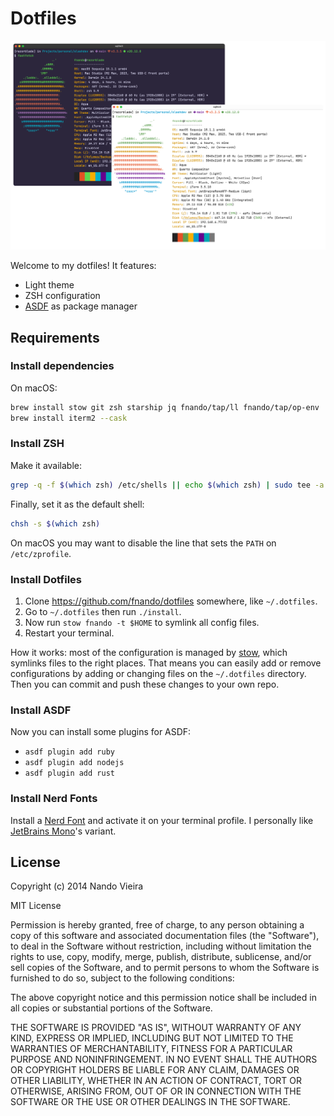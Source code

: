 # Dotfiles

![Screenshot of my terminal](https://github.com/fnando/dotfiles/blob/main/terminal.png)

Welcome to my dotfiles! It features:

- Light theme
- ZSH configuration
- [ASDF](https://github.com/asdf-vm/asdf) as package manager

## Requirements

### Install dependencies

On macOS:

```bash
brew install stow git zsh starship jq fnando/tap/ll fnando/tap/op-env
brew install iterm2 --cask
```

### Install ZSH

Make it available:

```bash
grep -q -f $(which zsh) /etc/shells || echo $(which zsh) | sudo tee -a /etc/shells
```

Finally, set it as the default shell:

```bash
chsh -s $(which zsh)
```

On macOS you may want to disable the line that sets the `PATH` on
`/etc/zprofile`.

### Install Dotfiles

1. Clone https://github.com/fnando/dotfiles somewhere, like `~/.dotfiles`.
2. Go to `~/.dotfiles` then run `./install`.
3. Now run `stow fnando -t $HOME` to symlink all config files.
4. Restart your terminal.

How it works: most of the configuration is managed by
[stow](https://www.gnu.org/software/stow/), which symlinks files to the right
places. That means you can easily add or remove configurations by adding or
changing files on the `~/.dotfiles` directory. Then you can commit and push
these changes to your own repo.

### Install ASDF

Now you can install some plugins for ASDF:

- `asdf plugin add ruby`
- `asdf plugin add nodejs`
- `asdf plugin add rust`

### Install Nerd Fonts

Install a [Nerd Font](https://github.com/ryanoasis/nerd-fonts) and activate it
on your terminal profile. I personally like
[JetBrains Mono](https://www.jetbrains.com/lp/mono/)'s variant.

## License

Copyright (c) 2014 Nando Vieira

MIT License

Permission is hereby granted, free of charge, to any person obtaining a copy of
this software and associated documentation files (the "Software"), to deal in
the Software without restriction, including without limitation the rights to
use, copy, modify, merge, publish, distribute, sublicense, and/or sell copies of
the Software, and to permit persons to whom the Software is furnished to do so,
subject to the following conditions:

The above copyright notice and this permission notice shall be included in all
copies or substantial portions of the Software.

THE SOFTWARE IS PROVIDED "AS IS", WITHOUT WARRANTY OF ANY KIND, EXPRESS OR
IMPLIED, INCLUDING BUT NOT LIMITED TO THE WARRANTIES OF MERCHANTABILITY, FITNESS
FOR A PARTICULAR PURPOSE AND NONINFRINGEMENT. IN NO EVENT SHALL THE AUTHORS OR
COPYRIGHT HOLDERS BE LIABLE FOR ANY CLAIM, DAMAGES OR OTHER LIABILITY, WHETHER
IN AN ACTION OF CONTRACT, TORT OR OTHERWISE, ARISING FROM, OUT OF OR IN
CONNECTION WITH THE SOFTWARE OR THE USE OR OTHER DEALINGS IN THE SOFTWARE.
